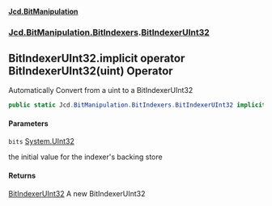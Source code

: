 #### [Jcd.BitManipulation](index.md 'index')
### [Jcd.BitManipulation.BitIndexers](Jcd.BitManipulation.BitIndexers.md 'Jcd.BitManipulation.BitIndexers').[BitIndexerUInt32](Jcd.BitManipulation.BitIndexers.BitIndexerUInt32.md 'Jcd.BitManipulation.BitIndexers.BitIndexerUInt32')

## BitIndexerUInt32.implicit operator BitIndexerUInt32(uint) Operator

Automatically Convert from a uint to a BitIndexerUInt32

```csharp
public static Jcd.BitManipulation.BitIndexers.BitIndexerUInt32 implicit operator BitIndexerUInt32(uint bits);
```
#### Parameters

<a name='Jcd.BitManipulation.BitIndexers.BitIndexerUInt32.op_ImplicitJcd.BitManipulation.BitIndexers.BitIndexerUInt32(uint).bits'></a>

`bits` [System.UInt32](https://docs.microsoft.com/en-us/dotnet/api/System.UInt32 'System.UInt32')

the initial value for the indexer's backing store

#### Returns

[BitIndexerUInt32](Jcd.BitManipulation.BitIndexers.BitIndexerUInt32.md 'Jcd.BitManipulation.BitIndexers.BitIndexerUInt32')
A new BitIndexerUInt32